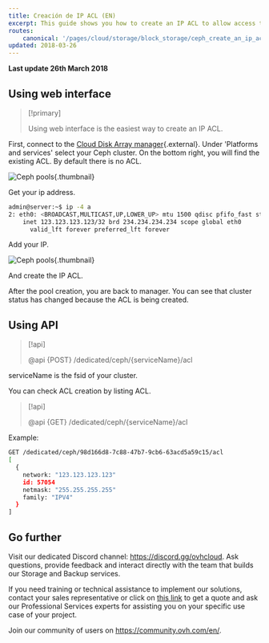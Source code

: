 ```yaml
---
title: Creación de IP ACL (EN)
excerpt: This guide shows you how to create an IP ACL to allow access to your ceph cluster.
routes:
    canonical: '/pages/cloud/storage/block_storage/ceph_create_an_ip_acl'
updated: 2018-03-26
---
```


**Last update 26th March 2018**


## Using web interface


> [!primary]
>
> Using web interface is the easiest way to create an IP ACL.
>

First, connect to the [Cloud Disk Array manager](https://www.ovh.com/manager/cloud/index.html){.external}. Under 'Platforms and services' select your Ceph cluster. On the bottom right, you will find the existing ACL. By default there is no ACL.


![Ceph pools](images/create_an_ip_acl_1.png){.thumbnail}

Get your ip address.


```bash
admin@server:~$ ip -4 a
2: eth0: <BROADCAST,MULTICAST,UP,LOWER_UP> mtu 1500 qdisc pfifo_fast state UP group default qlen 1000
    inet 123.123.123.123/32 brd 234.234.234.234 scope global eth0
      valid_lft forever preferred_lft forever
```

Add your IP.


![Ceph pools](images/create_an_ip_acl_2.png){.thumbnail}

And create the IP ACL.

After the pool creation, you are back to manager. You can see that cluster status has changed because the ACL is being created.


## Using API

> [!api]
>
> @api {POST} /dedicated/ceph/{serviceName}/acl
>
serviceName is the fsid of your cluster.

You can check ACL creation by listing ACL.


> [!api]
>
> @api {GET} /dedicated/ceph/{serviceName}/acl
>
Example:


```bash
GET /dedicated/ceph/98d166d8-7c88-47b7-9cb6-63acd5a59c15/acl
[
  {
    network: "123.123.123.123"
    id: 57054
    netmask: "255.255.255.255"
    family: "IPV4"
  }
]
```

## Go further

Visit our dedicated Discord channel: <https://discord.gg/ovhcloud>. Ask questions, provide feedback and interact directly with the team that builds our Storage and Backup services.

If you need training or technical assistance to implement our solutions, contact your sales representative or click on [this link](https://www.ovhcloud.com/es-es/professional-services/) to get a quote and ask our Professional Services experts for assisting you on your specific use case of your project.


Join our community of users on <https://community.ovh.com/en/>.
